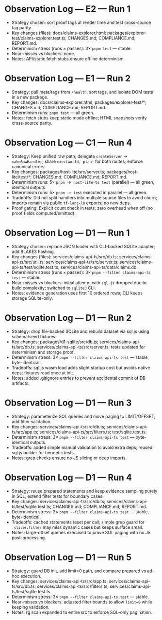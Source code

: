 # Observation Log — E2 — Run 1

- Strategy chosen: sort proof tags at render time and test cross-source tag parity.
- Key changes (files): docs/claims-explorer.html; packages/explorer-test/claims-explorer.test.ts; CHANGES.md; COMPLIANCE.md; REPORT.md.
- Determinism stress (runs × passes): 3× `pnpm test` — stable.
- Near-misses vs blockers: none.
- Notes: API/static fetch stubs ensure offline determinism.

# Observation Log — E1 — Run 2

- Strategy: pull meta/tags from `/health`, sort tags, and isolate DOM tests in a new package.
- Key changes: docs/claims-explorer.html; packages/explorer-test/*; CHANGES.md; COMPLIANCE.md; REPORT.md.
- Determinism runs: `pnpm test` — all green.
- Notes: fetch stubs keep static mode offline; HTML snapshots verify cross-source parity.

# Observation Log — C1 — Run 4

- Strategy: Keep unified raw path; delegate `createServer` → `makeRawHandler`; share `exec(world, plan)` for both routes; enforce canonical errors.
- Key changes: packages/host-lite/src/server.ts; packages/host-lite/test/*; CHANGES.md; COMPLIANCE.md; REPORT.md.
- Determinism runs: 5× `pnpm -F host-lite-ts test` (parallel) — all green, identical outputs.
 - Determinism runs: 5× `pnpm -r test` executed in parallel — all green.
- Tradeoffs: Did not split handlers into multiple source files to avoid churn; imports remain via public `tf-lang-l0` exports; no new deps.
- Proof gating: Explicit count check in tests; zero overhead when off (no proof fields computed/emitted).

# Observation Log — D1 — Run 1

- Strategy chosen: replace JSON loader with CLI-backed SQLite adapter; add BLAKE3 hashing.
- Key changes (files): services/claims-api-ts/src/db.ts; services/claims-api-ts/src/util.ts; services/claims-api-ts/src/server.ts; services/claims-api-ts/test/sqlite.test.ts; services/claims-api-ts/data/claims.db.
- Determinism stress (runs × passes): 3× `pnpm --filter claims-api-ts test` — stable.
- Near-misses vs blockers: initial attempt with `sql.js` dropped due to build complexity; switched to `sqlite3` CLI.
- Notes: evidence generation uses first 10 ordered rows; CLI keeps storage SQLite-only.

# Observation Log — D1 — Run 2

- Strategy: drop file-backed SQLite and rebuild dataset via sql.js using schema/seed fixtures.
- Key changes: packages/d1-sqlite/src/db.js; services/claims-api-ts/src/db.ts; services/claims-api-ts/src/server.ts; tests updated for determinism and storage proof.
- Determinism stress: 3× `pnpm --filter claims-api-ts test` — stable, byte-identical.
- Tradeoffs: sql.js wasm load adds slight startup cost but avoids native deps; fixtures read once at init.
- Notes: added .gitignore entries to prevent accidental commit of DB artifacts.

# Observation Log — D1 — Run 3

- Strategy: parameterize SQL queries and move paging to LIMIT/OFFSET; add filter validation.
- Key changes: services/claims-api-ts/src/db.ts; services/claims-api-ts/src/app.ts; services/claims-api-ts/src/filters.ts; test/sqlite.test.ts.
- Determinism stress: 3× `pnpm --filter claims-api-ts test` — byte-identical outputs.
- Tradeoffs: added simple manual validation to avoid extra deps; reused sql.js builder for hermetic tests.
- Notes: grep checks ensure no JS slicing or deep imports.

# Observation Log — D1 — Run 4

- Strategy: reuse prepared statements and keep evidence sampling purely in SQL; extend filter tests for boundary cases.
- Key changes: services/claims-api-ts/src/db.ts; services/claims-api-ts/test/sqlite.test.ts; CHANGES.md; COMPLIANCE.md; REPORT.md.
- Determinism stress: 3× `pnpm --filter claims-api-ts test` — stable, byte-identical.
- Tradeoffs: cached statements reset per call; simple grep guard for `.slice`/`.filter` may miss dynamic cases but keeps surface small.
- Notes: large-offset queries exercised to prove SQL paging with no JS post-processing.

# Observation Log — D1 — Run 5

- Strategy: guard DB init, add limit=0 path, and compare prepared vs ad-hoc execution.
- Key changes: services/claims-api-ts/src/app.ts; services/claims-api-ts/src/db.ts; services/claims-api-ts/src/filters.ts; services/claims-api-ts/test/sqlite.test.ts.
- Determinism stress: 3× `pnpm --filter claims-api-ts test` — stable.
- Near-misses vs blockers: adjusted filter bounds to allow `limit=0` while keeping validation.
- Notes: rg scan expanded to entire src to enforce SQL-only pagination.
